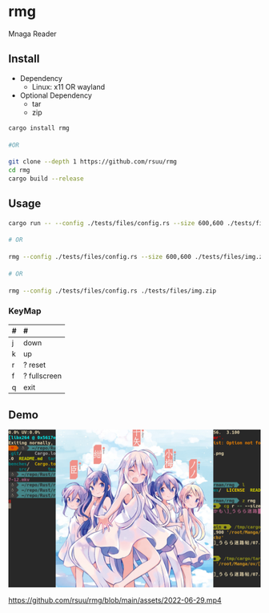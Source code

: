 # rmg

Mnaga Reader

## Install

+ Dependency
  + Linux: x11 OR wayland
+ Optional Dependency
  + tar
  + zip

```bash
cargo install rmg

#OR

git clone --depth 1 https://github.com/rsuu/rmg
cd rmg
cargo build --release
```


## Usage

```bash
cargo run -- --config ./tests/files/config.rs --size 600,600 ./tests/files/img.zip

# OR

rmg --config ./tests/files/config.rs --size 600,600 ./tests/files/img.zip

# OR

rmg --config ./tests/files/config.rs ./tests/files/img.zip


```

### KeyMap

|#|#|
|:-|:-|
j | down
k | up
r | ? reset
f | ? fullscreen
q | exit

## Demo

![](./assets/2022-07-12.png)

https://github.com/rsuu/rmg/blob/main/assets/2022-06-29.mp4
